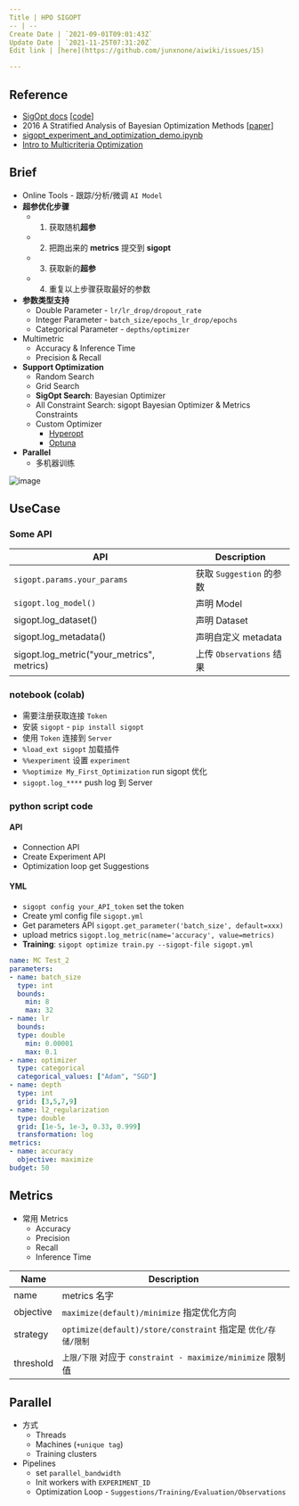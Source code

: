 ```yaml
---
Title | HPO SIGOPT
-- | --
Create Date | `2021-09-01T09:01:43Z`
Update Date | `2021-11-25T07:31:20Z`
Edit link | [here](https://github.com/junxnone/aiwiki/issues/15)

---
```

## Reference
- [SigOpt docs](https://app.sigopt.com/docs)  [[code](https://github.com/sigopt)]
- 2016 A Stratified Analysis of Bayesian Optimization Methods [[paper](https://arxiv.org/pdf/1603.09441.pdf)]
- [sigopt_experiment_and_optimization_demo.ipynb](https://colab.research.google.com/github/sigopt/sigopt-examples/blob/master/get-started/sigopt_experiment_and_optimization_demo.ipynb)
- [Intro to Multicriteria Optimization](https://sigopt.com/blog/intro-to-multicriteria-optimization/)


## Brief
- Online Tools - 跟踪/分析/微调 `AI Model`
- **超参优化步骤**
  - 1. 获取随机**超参**
  - 2. 把跑出来的 **metrics** 提交到 **sigopt**
  - 3. 获取新的**超参**
  - 4. 重复以上步骤获取最好的参数
- **参数类型支持**
  - Double Parameter - `lr/lr_drop/dropout_rate`
  - Integer Parameter - `batch_size/epochs_lr_drop/epochs`
  - Categorical Parameter - `depths/optimizer`
- Multimetric 
  - Accuracy & Inference Time
  - Precision & Recall
- **Support Optimization**
  - Random Search
  - Grid Search
  - **SigOpt Search**: Bayesian Optimizer
  - All Constraint Search: sigopt Bayesian Optimizer & Metrics Constraints
  - Custom Optimizer
    - [Hyperopt](https://hyperopt.github.io/hyperopt/)
    - [Optuna](https://optuna.org/)
- **Parallel**
  - 多机器训练


![image](https://user-images.githubusercontent.com/2216970/132183671-21794822-2014-42f3-be9c-4685a0f422d6.png)




## UseCase
### Some API

API | Description
-- | --
`sigopt.params.your_params` | 获取 `Suggestion` 的参数
`sigopt.log_model()` | 声明 Model
sigopt.log_dataset() | 声明 Dataset
sigopt.log_metadata() | 声明自定义 metadata
sigopt.log_metric("your_metrics", metrics) | 上传 `Observations` 结果




### notebook (colab)
- 需要注册获取连接 `Token`
- 安装 `sigopt` - `pip install sigopt`
- 使用 `Token` 连接到 `Server`
- `%load_ext sigopt` 加载插件
- `%%experiment` 设置 `experiment`
- `%%optimize My_First_Optimization` run sigopt 优化
- `sigopt.log_****` push log 到 Server

### python script code

#### API
- Connection API
- Create Experiment API
- Optimization loop get Suggestions 

#### YML

- `sigopt config your_API_token` set the token
- Create yml config file `sigopt.yml`
- Get parameters API `sigopt.get_parameter('batch_size', default=xxx)`
- upload metrics `sigopt.log_metric(name='accuracy', value=metrics)`
- **Training**: `sigopt optimize train.py --sigopt-file sigopt.yml`

```yaml
name: MC Test_2
parameters:
- name: batch_size
  type: int
  bounds:
    min: 8
    max: 32
- name: lr
  bounds:
  type: double
    min: 0.00001
    max: 0.1
- name: optimizer
  type: categorical
  categorical_values: ["Adam", "SGD"]
- name: depth
  type: int
  grid: [3,5,7,9]
- name: l2_regularization
  type: double
  grid: [1e-5, 1e-3, 0.33, 0.999]
  transformation: log
metrics:
- name: accuracy
  objective: maximize
budget: 50
```

## Metrics

- 常用 Metrics
  - Accuracy
  - Precision
  - Recall
  - Inference Time


Name | Description
-- | --
name |  metrics 名字 
objective | `maximize(default)/minimize` 指定优化方向 
strategy | `optimize(default)/store/constraint` 指定是 `优化/存储/限制`
threshold | `上限/下限` 对应于 `constraint - maximize/minimize` 限制值

## Parallel
- 方式
  - Threads
  - Machines (`+unique tag`)
  - Training clusters
- Pipelines
  - set `parallel_bandwidth`
  - Init workers with `EXPERIMENT_ID`
  - Optimization Loop - `Suggestions/Training/Evaluation/Observations`
